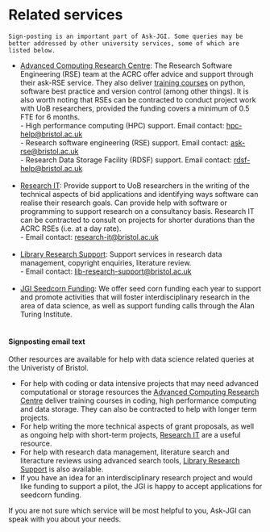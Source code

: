 # Related services

```{note}
Sign-posting is an important part of Ask-JGI. Some queries may be
better addressed by other university services, some of which are listed below.
```

- [Advanced Computing Research
  Centre](http://www.bris.ac.uk/acrc/contact/): The Research Software
  Engineering (RSE) team at the ACRC offer advice and support through their
  ask-RSE service. They also deliver [training courses](https://www.bristol.ac.uk/acrc/acrc-training/) on python,
  software best practice and version control (among other things). It
  is also worth noting that RSEs can be contracted to conduct project
  work with UoB researchers, provided the funding covers a minimum of
  0.5 FTE for 6 months.</br>
	  - High performance computing (HPC) support. Email contact:
        hpc-help@bristol.ac.uk</br>
	  - Research software engineering (RSE) support. Email contact: ask-rse@bristol.ac.uk</br>
	  - Research Data Storage Facility (RDSF) support. Email contact:
        rdsf-help@bristol.ac.uk</br></br>
- [Research IT](https://www.bristol.ac.uk/research-it/about): Provide
  support to UoB researchers in the writing of the technical aspects
  of bid applications and identifying ways software can realise their
  research goals. Can provide help with software or programming to
  support research on a consultancy basis. Research IT can be
  contracted to consult on projects for shorter durations than the
  ACRC RSEs (i.e. at a day rate).</br>
      - Email contact: research-it@bristol.ac.uk</br></br>
- [Library Research
  Support](http://www.bristol.ac.uk/library/research-support/):
  Support services in research data management, copyright enquiries,
  literature review.</br>
	  - Email contact: lib-research-support@bristol.ac.uk</br></br>
- [JGI Seedcorn Funding](https://www.bristol.ac.uk/golding/get-involved/funding/): We 
  offer seed corn funding each year to support and promote activities 
  that will foster interdisciplinary research in the area of data science,
  as well as support funding calls through the Alan Turing Institute. </br></br>

#### Signposting email text

Other resources are available for help with data science related queries at the 
Univeristy of Bristol.
- For help with coding or data intensive projects that may need advanced computational
  or storage resources the [Advanced Computing Research
  Centre](http://www.bris.ac.uk/acrc/contact/) deliver training courses in coding, 
  high performance computing and data storage. They can also be contracted to help 
  with longer term projects.
- For help writing the more technical aspects of grant proposals, as well as
  ongoing help with short-term projects, [Research IT](https://www.bristol.ac.uk/research-it/about) 
  are a useful resource.
- For help with research data management, literature search and literacture reviews
  using advanced search tools, [Library Research
  Support](http://www.bristol.ac.uk/library/research-support/) is also available.
- If you have an idea for an interdisciplinary research project and would like
  funding to support a pilot, the JGI is happy to accept applications for seedcorn funding.
  
If you are not sure which service will be most helpful to you, Ask-JGI can speak 
with you about your needs.
